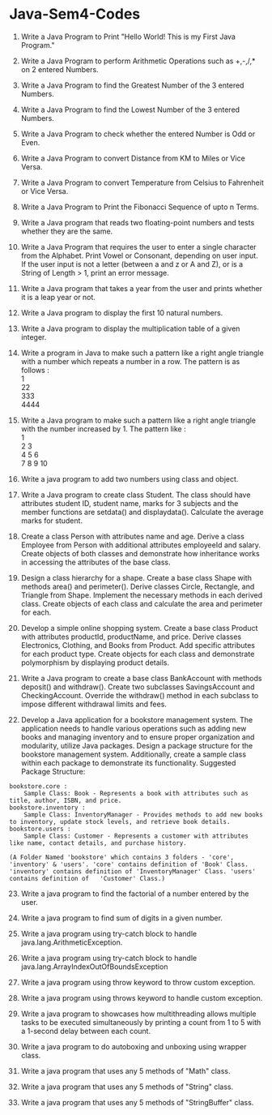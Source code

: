 # Java-Sem4-Codes

1. Write a Java Program to Print "Hello World! This is my First Java Program."

2. Write a Java Program to perform Arithmetic Operations such as +,-,/,\* on 2 entered Numbers.

3. Write a Java Program to find the Greatest Number of the 3 entered Numbers.

4. Write a Java Program to find the Lowest Number of the 3 entered Numbers.

5. Write a Java Program to check whether the entered Number is Odd or Even.

6. Write a Java Program to convert Distance from KM to Miles or Vice Versa.

7. Write a Java Program to convert Temperature from Celsius to Fahrenheit or Vice Versa.

8. Write a Java Program to Print the Fibonacci Sequence of upto n Terms.

9. Write a Java program that reads two floating-point numbers and tests whether they are the same.

10. Write a Java Program that requires the user to enter a single character from the Alphabet. Print Vowel or Consonant, depending on user input. If the user input is not a letter (between a and z or A and Z), or is a String of Length > 1, print an error message.

11. Write a Java program that takes a year from the user and prints whether it is a leap year or not.

12. Write a Java program to display the first 10 natural numbers.

13. Write a Java program to display the multiplication table of a given integer.

14. Write a program in Java to make such a pattern like a right angle triangle with a number which repeats a number in a row.
	The pattern is as follows :\
	1\
	22\
	333\
	4444

15. Write a Java program to make such a pattern like a right angle triangle with the number increased by 1.
	The pattern like :\
	1\
	2 3\
	4 5 6\
	7 8 9 10 

16. Write a java program to add two numbers using class and object.

17. Write a Java program to create class Student. The class should have attributes student ID, student name, marks for 3 subjects and the member functions are setdata() and displaydata(). Calculate the average marks for student.

18. Create a class Person with attributes name and age. Derive a class Employee from Person with additional attributes employeeId and salary. Create objects of both classes and demonstrate how inheritance works in accessing the attributes of the base class.

19. Design a class hierarchy for a shape. Create a base class Shape with methods area() and perimeter(). Derive classes Circle, Rectangle, and Triangle from Shape. Implement the necessary methods in each derived class. Create objects of each class and calculate the area and perimeter for each.

20. Develop a simple online shopping system. Create a base class Product with attributes productId, productName, and price. Derive classes Electronics, Clothing, and Books from Product. Add specific attributes for each product type. Create objects for each class and demonstrate polymorphism by displaying product details.

21. Write a Java program to create a base class BankAccount with methods deposit() and withdraw(). Create two subclasses SavingsAccount and CheckingAccount. Override the withdraw() method in each subclass to impose different withdrawal limits and fees.

22.  Develop a Java application for a bookstore management system. The application needs to handle various operations such as adding new books and managing inventory and to ensure proper organization and modularity, utilize Java packages.
	Design a package structure for the bookstore management system. Additionally, create a sample class within each package to demonstrate its functionality.
	Suggested Package Structure:

	bookstore.core : 
		Sample Class: Book - Represents a book with attributes such as title, author, ISBN, and price.
	bookstore.inventory : 
		Sample Class: InventoryManager - Provides methods to add new books to inventory, update stock levels, and retrieve book details.
	bookstore.users : 
		Sample Class: Customer - Represents a customer with attributes like name, contact details, and purchase history.

	(A Folder Named 'bookstore' which contains 3 folders - 'core', 'inventory' & 'users'. 'core' contains definition of 'Book' Class. 'inventory' contains definition of 'InventoryManager' Class. 'users' contains definition of 	'Customer' Class.)

23. Write a java program to find the factorial of a number entered by the user. 

24. Write a java program to find sum of digits in a given number.

25. Write a java program using try-catch block to handle java.lang.ArithmeticException.

26. Write a java program using try-catch block to handle java.lang.ArrayIndexOutOfBoundsException

27. Write a java program using throw keyword to throw custom exception.

28. Write a java program using throws keyword to handle custom exception.

29. Write a java program to showcases how multithreading allows multiple tasks to be executed simultaneously by printing a count from 1 to 5 with a 1-second delay between each count.

30. Write a java program to do autoboxing and unboxing using wrapper class.

31. Write a java program that uses any 5 methods of "Math" class.

32. Write a java program that uses any 5 methods of "String" class.

33. Write a java program that uses any 5 methods of "StringBuffer" class.








